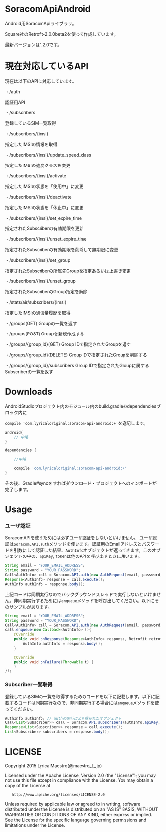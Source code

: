 # SoracomApiAndroid
Android用SoracomApiライブラリ。

Square社のRetrofit-2.0.0beta2を使って作成しています。

最新バージョンは1.2.0です。

# 現在対応しているAPI
現在は以下のAPIに対応しています。

・/auth

認証用API

・/subscribers

登録しているSIM一覧取得

・/subscribers/{imsi}

指定したIMSIの情報を取得

・/subscribers/{imsi}/update_speed_class

指定したIMSIの速度クラスを変更

・/subscribers/{imsi}/activate

指定したIMSIの状態を「使用中」に変更

・/subscribers/{imsi}/deactivate

指定したIMSIの状態を「休止中」に変更

・/subscribers/{imsi}/set_expire_time

指定されたSubscriberの有効期限を更新

・/subscribers/{imsi}/unset_expire_time

指定されたSubscriberの有効期限を削除して無期限に変更

・/subscribers/{imsi}/set_group

指定されたSubscriberの所属先Groupを指定あるいは上書き変更

・/subscribers/{imsi}/unset_group

指定されたSubscriberのGroup指定を解除

・/stats/air/subscribers/{imsi}

指定したIMSIの通信量履歴を取得

・/groups(GET)
Groupの一覧を返す

・/groups(POST)
Groupを新規作成する

・/groups/{group_id}(GET)
Group IDで指定されたGroupを返す

・/groups/{group_id}(DELETE)
Group IDで指定されたGroupを削除する

・/groups/{group_id}/subscribers
Group IDで指定されたGroupに属するSubscriberの一覧を返す

# Downloads

AndroidStudioプロジェクト内のモジュール内のbuild.gradleのdependenciesブロック内に

`compile 'com.lyricaloriginal:soracom-api-android:+'`を追記します。

```groovy
android{
    // 中略
}

dependencies {

    //中略

    compile 'com.lyricaloriginal:soracom-api-android:+'
}
```

その後、Gradle#syncをすればダウンロード・プロジェクトへのインポートが完了します。

# Usage

### ユーザ認証

SoracomAPIを使うためには必ずユーザ認証をしないといけません。
ユーザ認証は`Soracom.API.auth`メソッドを使います。認証用のEmailアドレスとパスワードを引数にして認証した結果、`AuthInfo`オブジェクトが返ってきます。このオブジェクトの中の、`apiKey`, `token`は他のAPIを呼び出すときに用います。

```java
String email = "YOUR_EMAIL_ADDRESS";
String password = "YOUR_PASSWORD";
Call<AuthInfo> call = Soracom.API.auth(new AuthRequest(email, password));
Response<AuthInfo> response = call.execute();
AuthInfo authInfo = response.body();
```

上記コードは同期実行なのでバックグラウンドスレッドで実行しないといけません。非同期実行するためには`enqueue`メソッドを呼び出してください。以下にそのサンプルがあります。

```java
String email = "YOUR_EMAIL_ADDRESS";
String password = "YOUR_PASSWORD";
Call<AuthInfo> call = Soracom.API.auth(new AuthRequest(email, password));
call.enqueue(new Callback<AuthInfo> (){
    @Override
    public void onResponse(Response<AuthInfo> response, Retrofit retrofit) {
        AuthInfo authInfo = response.body();
    }

    @Override
    public void onFailure(Throwable t) {
    }
});
```

### Subscriber一覧取得

登録しているSIMの一覧を取得するためのコードを以下に記載します。以下に記載するコードは同期実行なので、非同期実行する場合には`enqueue`メソッドを使ってください。

```java
AuthInfo authInfo; // authの実行により得られたオブジェクト
Call<List<Subscriber>> call = Soracom.API.subscribers(authInfo.apiKey, authInfo.token);
Response<List<Subscriber>> response = call.execute();
List<Subscriber> subscribers = response.body();
```

# LICENSE

 Copyright 2015 LyricalMaestro(@maestro_L_jp)

   Licensed under the Apache License, Version 2.0 (the "License");
   you may not use this file except in compliance with the License.
   You may obtain a copy of the License at

       http://www.apache.org/licenses/LICENSE-2.0

   Unless required by applicable law or agreed to in writing, software
   distributed under the License is distributed on an "AS IS" BASIS,
   WITHOUT WARRANTIES OR CONDITIONS OF ANY KIND, either express or implied.
   See the License for the specific language governing permissions and
   limitations under the License.
